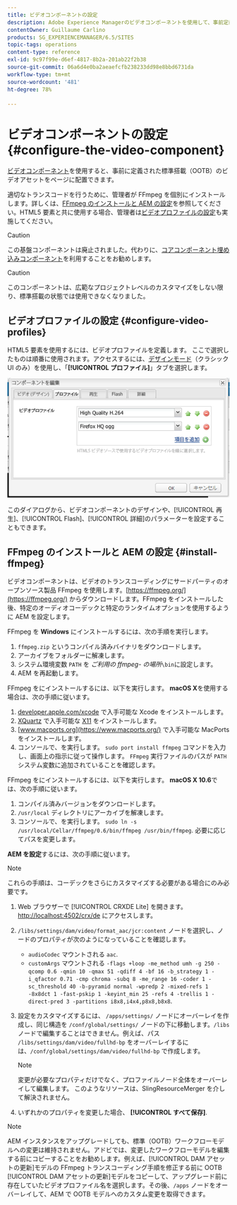```yaml
---
title: ビデオコンポーネントの設定
description: Adobe Experience Managerのビデオコンポーネントを使用して、事前定義済みの標準提供ビデオアセットをページに配置する方法について説明します。
contentOwner: Guillaume Carlino
products: SG_EXPERIENCEMANAGER/6.5/SITES
topic-tags: operations
content-type: reference
exl-id: 9c97f99e-d6ef-4817-8b2a-201ab22f2b38
source-git-commit: 06a6d4e0ba2aeaefcfb238233dd98e8bbd6731da
workflow-type: tm+mt
source-wordcount: '481'
ht-degree: 78%

---
```


# ビデオコンポーネントの設定 {#configure-the-video-component}

[ビデオコンポーネント](/help/sites-authoring/default-components-foundation.md#video)を使用すると、事前に定義された標準搭載（OOTB）のビデオアセットをページに配置できます。

適切なトランスコードを行うために、管理者が FFmpeg を個別にインストールします。詳しくは、[FFmpeg のインストールと AEM の設定](#install-ffmpeg)を参照してください。HTML5 要素と共に使用する場合、管理者は[ビデオプロファイルの設定](#configure-video-profiles)も実施してください。

>[!CAUTION]
>
>この基盤コンポーネントは廃止されました。代わりに、[コアコンポーネント埋め込みコンポーネント](https://experienceleague.adobe.com/docs/experience-manager-core-components/using/wcm-components/embed.html?lang=ja)を利用することをお勧めします。

>[!CAUTION]
>
>このコンポーネントは、広範なプロジェクトレベルのカスタマイズをしない限り、標準搭載の状態では使用できなくなりました。

## ビデオプロファイルの設定 {#configure-video-profiles}

HTML5 要素を使用するには、ビデオプロファイルを定義します。 ここで選択したものは順番に使用されます。アクセスするには、[デザインモード](/help/sites-authoring/default-components-designmode.md)（クラシック UI のみ）を使用し、「**[!UICONTROL プロファイル]**」タブを選択します。

![chlimage_1-317](assets/chlimage_1-317.png)

このダイアログから、ビデオコンポーネントのデザインや、[!UICONTROL 再生]、[!UICONTROL Flash]、[!UICONTROL 詳細]のパラメーターを設定することもできます。

## FFmpeg のインストールと AEM の設定 {#install-ffmpeg}

ビデオコンポーネントは、ビデオのトランスコーディングにサードパーティのオープンソース製品 FFmpeg を使用します。[https://ffmpeg.org/](https://ffmpeg.org/) からダウンロードします。FFmpeg をインストールした後、特定のオーディオコーデックと特定のランタイムオプションを使用するように AEM を設定します。

FFmpeg を **Windows** にインストールするには、次の手順を実行します。

1. `ffmpeg.zip` というコンパイル済みバイナリをダウンロードします。
1. アーカイブをフォルダーに解凍します。
1. システム環境変数 `PATH` を *ご利用の ffmpeg- の場所*`\bin`に設定します。
1. AEM を再起動します。

FFmpeg をにインストールするには、以下を実行します。 **macOS X**&#x200B;を使用する場合は、次の手順に従います。

1. [developer.apple.com/xcode](https://developer.apple.com/xcode/) で入手可能な Xcode をインストールします。
1. [XQuartz](https://www.xquartz.org) で入手可能な [X11](https://support.apple.com/en-us/100724) をインストールします。
1. [www.macports.org](https://www.macports.org/) で入手可能な MacPorts をインストールします。
1. コンソールで、を実行します。 `sudo port install ffmpeg` コマンドを入力し、画面上の指示に従って操作します。 `FFmpeg` 実行ファイルのパスが `PATH` システム変数に追加されていることを確認します。

FFmpeg をにインストールするには、以下を実行します。 **macOS X 10.6**&#x200B;では、次の手順に従います。

1. コンパイル済みバージョンをダウンロードします。
1. `/usr/local` ディレクトリにアーカイブを解凍します。
1. コンソールで、を実行します。 `sudo ln -s /usr/local/Cellar/ffmpeg/0.6/bin/ffmpeg /usr/bin/ffmpeg`. 必要に応じてパスを変更します。

**AEM を設定**&#x200B;するには、次の手順に従います。

>[!NOTE]
>
>これらの手順は、コーデックをさらにカスタマイズする必要がある場合にのみ必要です。

1. Web ブラウザーで [!UICONTROL CRXDE Lite] を開きます。[http://localhost:4502/crx/de](http://localhost:4502/crx/de) にアクセスします。
2. `/libs/settings/dam/video/format_aac/jcr:content` ノードを選択し、ノードのプロパティが次のようになっていることを確認します。

   * `audioCodec` マウントされる `aac`.
   * `customArgs` マウントされる `-flags +loop -me_method umh -g 250 -qcomp 0.6 -qmin 10 -qmax 51 -qdiff 4 -bf 16 -b_strategy 1 -i_qfactor 0.71 -cmp chroma -subq 8 -me_range 16 -coder 1 -sc_threshold 40 -b-pyramid normal -wpredp 2 -mixed-refs 1 -8x8dct 1 -fast-pskip 1 -keyint_min 25 -refs 4 -trellis 1 -direct-pred 3 -partitions i8x8,i4x4,p8x8,b8x8`.

3. 設定をカスタマイズするには、 `/apps/settings/` ノードにオーバーレイを作成し、同じ構造を `/conf/global/settings/` ノードの下に移動します。`/libs` ノードで編集することはできません。例えば、パス `/libs/settings/dam/video/fullhd-bp` をオーバーレイするには、`/conf/global/settings/dam/video/fullhd-bp` で作成します。

   >[!NOTE]
   >
   >変更が必要なプロパティだけでなく、プロファイルノード全体をオーバーレイして編集します。 このようなリソースは、SlingResourceMerger を介して解決されません。

4. いずれかのプロパティを変更した場合、 **[!UICONTROL すべて保存]**.

>[!NOTE]
>
>AEM インスタンスをアップグレードしても、標準（OOTB）ワークフローモデルへの変更は維持されません。アドビでは、変更したワークフローモデルを編集する前にコピーすることをお勧めします。例えば、[!UICONTROL DAM アセットの更新]モデルの FFmpeg トランスコーディング手順を修正する前に OOTB [!UICONTROL DAM アセットの更新]モデルをコピーして、アップグレード前に存在していたビデオプロファイル名を選択します。その後、`/apps` ノードをオーバーレイして、AEM で OOTB モデルへのカスタム変更を取得できます。
